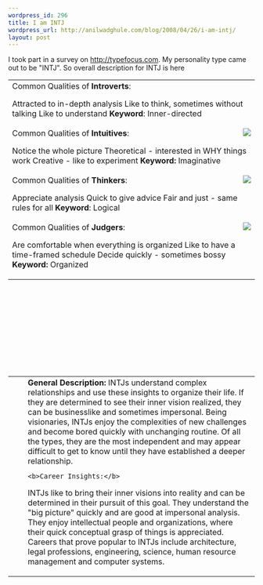 ```yaml
--- 
wordpress_id: 296
title: I am INTJ
wordpress_url: http://anilwadghule.com/blog/2008/04/26/i-am-intj/
layout: post
---
```

I took part in a survey on <a href="http://typefocus.com">http://typefocus.com</a>. My personality type came out to be "INTJ".
So overall description for INTJ is here

<table align="center" border="0" cellpadding="0" cellspacing="0" height="589" width="400"><tbody><tr valign="top"><td>Common Qualities of <b>Introverts</b>:

Attracted to in-depth analysis
Like to think, sometimes without talking
Like to understand
<b>Keyword</b>: Inner-directed
 	<br clear="all" /> 	
<img src="http://typefocus.com/images/th_spot_N.gif" align="right" border="0" />
Common Qualities of <b>Intuitives</b>:

Notice the whole picture
Theoretical - interested in WHY things work
Creative - like to experiment
<b>Keyword:</b> Imaginative
	<br clear="all" /> 	
<img src="http://typefocus.com/images/th_spot_T.gif" align="right" border="0" />
Common Qualities of <b>Thinkers</b>:

Appreciate analysis
Quick to give advice
Fair and just - same rules for all
<b>Keyword</b>: Logical
 	<br clear="all" /> 	
<img src="http://typefocus.com/images/th_spot_J.gif" align="right" border="0" />
Common Qualities of <b>Judgers</b>:

Are comfortable when everything is organized
Like to have a time-framed schedule
Decide quickly - sometimes bossy
<b>Keyword:</b> Organized
	<br clear="all" /> </td> </tr> </tbody></table>
<table align="center" border="0" cellpadding="0" cellspacing="0" width="500"> <tbody><tr valign="top"> 	<td valign="top">
</td><td valign="top">
</td><td>
	<b>General Description:</b>
INTJs understand complex relationships and use these insights to organize their life. If they are determined to see their inner vision realized, they can be businesslike and sometimes impersonal. Being visionaries, INTJs enjoy the complexities of new challenges and become bored quickly with unchanging routine. Of all the types, they are the most independent and may appear difficult to get to know until they have established a deeper relationship. 	

	<b>Career Insights:</b>
INTJs like to bring their inner visions into reality and can be determined in their pursuit of this goal. They understand the "big picture" quickly and are good at impersonal analysis. They enjoy intellectual people and organizations, where their quick conceptual grasp of things is appreciated. Careers that prove popular to INTJs include architecture, legal professions, engineering, science, human resource management and computer systems. 	</td></tr></tbody></table>
